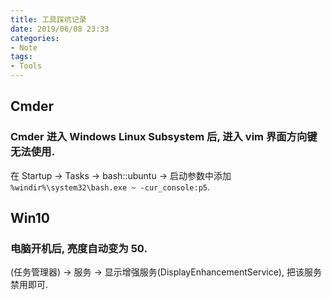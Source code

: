 ```yaml
---
title: 工具踩坑记录
date: 2019/06/08 23:33
categories:
- Note
tags:
- Tools
---
```


## Cmder

### Cmder 进入 Windows Linux Subsystem 后, 进入 vim 界面方向键无法使用.

在 Startup -> Tasks -> bash::ubuntu -> 启动参数中添加 `%windir%\system32\bash.exe ~ -cur_console:p5`.

## Win10

### 电脑开机后, 亮度自动变为 50.

(任务管理器) -> 服务 -> 显示增强服务(DisplayEnhancementService), 把该服务禁用即可.



